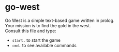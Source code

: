 # go-west

Go West is a simple text-based game written in prolog.  
Your mission is to find the gold in the west.  
Consult this file and type:
* `start.` to start the game
* `cmd.` to see available commands

